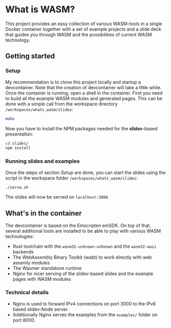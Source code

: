 # What is WASM?

This project provides an easy collection of various WASM-tools in a single Docker container
together with a set of example projects and a slide deck that guides you through WASM and the
possibilities of current WASM technology.

## Getting started

### Setup
My recommendation is to clone this project locally and startup a devcontainer. Note that the 
creation of devcontainer will take a little while. 
Once the container is running, open a shell in the container. First you need to build all the
example WASM modules and generated pages. This can be done with a simple call from the
workspace directory `/workspaces/whats_wasm/slides`:

```bash
make
```

Now you have to install the NPM packages needed for the **slidev**-based presentation:

```bash
cd slides/
npm install
```

### Running slides and examples

Once the steps of section *Setup* are done, you can start the slides using the script in the
workspace folder `/workspaces/whats_wasm/slides`:

```bash
./serve.sh
```

The slides will now be served on `localhost:3000`.

## What's in the container

The devcontainer is based on the Emscripten emSDK. On top of that, several additional tools are
installed to be able to play with various WASM technologies:

 - Rust toolchain with the `wasm32-unknown-unknown` and the `wasm32-wasi` backends
 - The WebAssembly Binary Toolkit (wabt) to work directly with web assemly modules
 - The Wasmer standalone runtime
 - Nginx for nicer serving of the slidev-based slides and the example pages with WASM modules

### Technical details

 - Nginx is used to forward IPv4 connections on port 3000 to the IPv6 based slidev-Node server.
 - Additionally Nginx serves the examples from the `examples/` folder on port 8000.